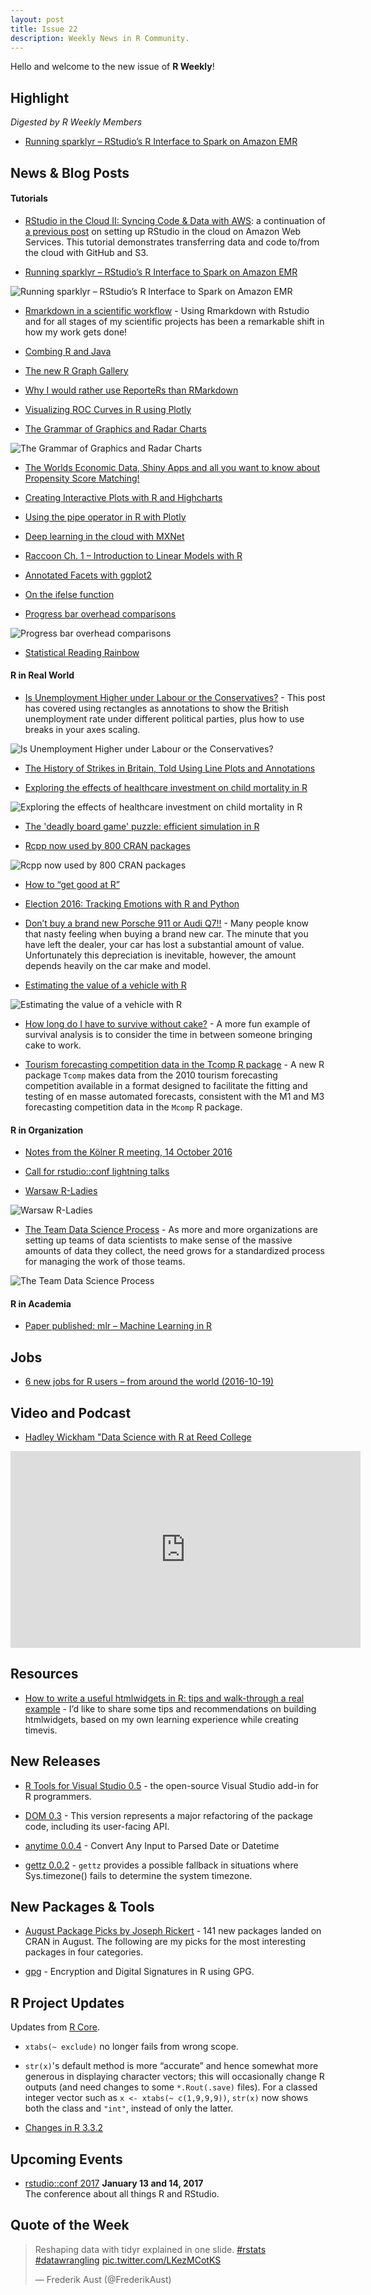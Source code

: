 ```yaml
---
layout: post
title: Issue 22
description: Weekly News in R Community.
---
```


Hello and welcome to the new issue of **R Weekly**!

## Highlight

*Digested by R Weekly Members*

+ [Running sparklyr – RStudio’s R Interface to Spark on Amazon EMR](https://aws.amazon.com/cn/blogs/big-data/running-sparklyr-rstudios-r-interface-to-spark-on-amazon-emr/)

## News & Blog Posts

#### Tutorials

+ [RStudio in the Cloud II: Syncing Code & Data with AWS](http://strimas.com/r/rstudio-cloud-2/): a continuation of [a previous post](http://strimas.com/r/rstudio-cloud-1/) on setting up RStudio in the cloud on Amazon Web Services. This tutorial demonstrates transferring data and code to/from the cloud with GitHub and S3.

+ [Running sparklyr – RStudio’s R Interface to Spark on Amazon EMR](https://aws.amazon.com/cn/blogs/big-data/running-sparklyr-rstudios-r-interface-to-spark-on-amazon-emr/)

![Running sparklyr – RStudio’s R Interface to Spark on Amazon EMR](https://d2908q01vomqb2.cloudfront.net/b6692ea5df920cad691c20319a6fffd7a4a766b8/2016/10/17/sparklyr_2.gif)

+ [Rmarkdown in a scientific workflow](http://predictiveecology.org/2016/10/21/Rmarkdown-science-workflow.html) - Using Rmarkdown with Rstudio and for all stages of my scientific projects has been a remarkable shift in how my work gets done! 

+ [Combing R and Java](https://datadidit.com/2016/10/15/combing-r-and-java/)

+ [The new R Graph Gallery](http://www.r-graph-gallery.com/)

+ [Why I would rather use ReporteRs than RMarkdown](http://www.mango-solutions.com/wp/2016/10/why-i-would-rather-use-reporters-than-rmarkdown/)

+ [Visualizing ROC Curves in R using Plotly](http://moderndata.plot.ly/visualizing-roc-curves-in-r-using-plotly/)

+ [The Grammar of Graphics and Radar Charts](http://www.r-chart.com/2016/10/the-grammar-of-graphics-and-radar-charts.html)

![The Grammar of Graphics and Radar Charts](https://i0.wp.com/2.bp.blogspot.com/-MwCucP8iX-A/WAJJF7vSj2I/AAAAAAAAAzg/P9N4U4gEMag2ml5NvGfxCvn_sYDzbcBJACEw/s640/polar_finished.png)

+ [The Worlds Economic Data, Shiny Apps and all you want to know about Propensity Score Matching!](http://r-exercises.com/2016/10/21/the-worlds-economic-data-shiny-apps-and-all-you-want-to-know-about-propensity-score-matching/)

+ [Creating Interactive Plots with R and Highcharts](https://www.rstudio.com/2016/10/19/creating-interactive-plots-with-r-and-highcharts/)

+ [Using the pipe operator in R with Plotly](http://moderndata.plot.ly/using-the-pipe-operator-in-r-with-plotly/)

+ [Deep learning in the cloud with MXNet](http://rsnippets.blogspot.com/2016/10/deep-learning-in-cloud-with-mxnet.html)

+ [Raccoon Ch. 1 – Introduction to Linear Models with R](http://www.quantide.com/raccoon-ch-1-introduction-to-linear-models-with-r/)

+ [Annotated Facets with ggplot2](https://statbandit.wordpress.com/2016/10/20/annotated-facets-with-ggplot2/)

+ [On the ifelse function](https://privefl.github.io/blog/On-the-ifelse-function/)

+ [Progress bar overhead comparisons](http://peter.solymos.org/code/2016/10/15/progress-bar-overhead-comparisons.html)

![Progress bar overhead comparisons](https://i2.wp.com/peter.solymos.org/images/2016/10/15/pb-overhead.png)

+ [Statistical Reading Rainbow](https://mathewanalytics.com/2016/10/17/statistical-reading-rainbow/)

#### R in Real World

+ [Is Unemployment Higher under Labour or the Conservatives?](http://rforjournalists.com/2016/10/17/is-unemployment-higher-under-labour-or-the-conservatives/) - This post has covered using rectangles as annotations to show the British unemployment rate under different political parties, plus how to use breaks in your axes scaling.

![Is Unemployment Higher under Labour or the Conservatives?](https://i2.wp.com/rforjournalists.com/wp-content/uploads/2016/10/unemployment2.png)

+ [The History of Strikes in Britain, Told Using Line Plots and Annotations](http://rforjournalists.com/2016/10/17/is-unemployment-higher-under-labour-or-the-conservatives/)

+ [Exploring the effects of healthcare investment on child mortality in R](http://drsimonj.svbtle.com/exploring-a-causal-relation-between-healthcare-investment-and-child-mortality-in-r)

![Exploring the effects of healthcare investment on child mortality in R](https://i0.wp.com/svbtleusercontent.com/n1yn7f9gjs8gua.png)

+ [The 'deadly board game' puzzle: efficient simulation in R](http://varianceexplained.org/r/board-game-simulation/)

+ [Rcpp now used by 800 CRAN packages](http://dirk.eddelbuettel.com/blog/2016/10/16#rcpp_800_packages)

![Rcpp now used by 800 CRAN packages](https://i1.wp.com/dirk.eddelbuettel.com/blog/code/rcpp/RcppGrowth_2016-10-16.png)

+ [How to “get good at R”](http://www.arilamstein.com/blog/2016/10/18/get-good-r/)

+ [Election 2016: Tracking Emotions with R and Python](http://blog.revolutionanalytics.com/2016/10/debate-emotions.html) 

+ [Don’t buy a brand new Porsche 911 or Audi Q7!!](https://longhowlam.wordpress.com/2016/10/19/dont-buy-a-brand-new-porsche-911-or-audi-q7/) - Many people know that nasty feeling when buying a brand new car. The minute that you have left the dealer, your car has lost a substantial amount of value. Unfortunately this depreciation is inevitable, however, the amount depends heavily on the car make and model.

+ [Estimating the value of a vehicle with R](http://blog.revolutionanalytics.com/2016/10/car-valuation.html)

![Estimating the value of a vehicle with R](https://revolution-computing.typepad.com/.a/6a010534b1db25970b01b8d228f412970c-pi)

+ [How long do I have to survive without cake?](http://www.mango-solutions.com/wp/2016/10/how-long-do-i-have-to-survive-without-cake/) - A more fun example of survival analysis is to consider the time in between someone bringing cake to work.

+ [Tourism forecasting competition data in the Tcomp R package](http://ellisp.github.io/blog/2016/10/19/Tcomp) - A new R package `Tcomp` makes data from the 2010 tourism forecasting competition available in a format designed to facilitate the fitting and testing of en masse automated forecasts, consistent with the M1 and M3 forecasting competition data in the `Mcomp` R package. 

#### R in Organization

+ [Notes from the Kölner R meeting, 14 October 2016](http://www.magesblog.com/2016/10/notes-from-kolner-r-meeting-14-october.html)

+ [Call for rstudio::conf lightning talks](https://blog.rstudio.org/2016/10/18/call-for-rstudioconf-lightning-talks/)

+ [Warsaw R-Ladies](http://r-addict.com/2016/10/21/Warsaw-RLadies-01.html)

![Warsaw R-Ladies](https://i1.wp.com/r-addict.com/images/fulls/rladies1.JPG)

+ [The Team Data Science Process](http://blog.revolutionanalytics.com/2016/10/the-team-data-science-process.html) - As more and more organizations are setting up teams of data scientists to make sense of the massive amounts of data they collect, the need grows for a standardized process for managing the work of those teams. 

![The Team Data Science Process](https://revolution-computing.typepad.com/.a/6a010534b1db25970b01bb0945bf4d970d-pi)

#### R in Academia

+ [Paper published: mlr – Machine Learning in R](https://www.r-bloggers.com/paper-published-mlr-machine-learning-in-r/)

## Jobs

+ [6 new jobs for R users – from around the world (2016-10-19)](https://www.r-bloggers.com/6-new-jobs-for-r-users-from-around-the-world-2016-10-19/)

## Video and Podcast

+ [Hadley Wickham "Data Science with R at Reed College](https://www.youtube.com/watch?v=K-ss_ag2k9E&feature=youtu.be)

<iframe width="560" height="315" src="https://www.youtube.com/embed/K-ss_ag2k9E" frameborder="0" allowfullscreen></iframe>

## Resources

+ [How to write a useful htmlwidgets in R: tips and walk-through a real example](http://deanattali.com/blog/htmlwidgets-tips/) - I’d like to share some tips and recommendations on building htmlwidgets, based on my own learning experience while creating timevis.


## New Releases

+ [R Tools for Visual Studio 0.5](http://blog.revolutionanalytics.com/2016/10/rtvs-05-now-available.html) - the open-source Visual Studio add-in for R programmers.

+ [DOM 0.3](http://stattech.wordpress.fos.auckland.ac.nz/2016-13-dom-version-0-3/) - This version represents a major refactoring of the package code, including its user-facing API.

+ [anytime 0.0.4](http://dirk.eddelbuettel.com/blog/2016/10/20#anytime_0.0.4) - Convert Any Input to Parsed Date or Datetime

+ [gettz 0.0.2](http://dirk.eddelbuettel.com/blog/2016/10/17#gettz_0.0.2) - `gettz` provides a possible fallback in situations where Sys.timezone() fails to determine the system timezone.

## New Packages & Tools

+ [August Package Picks by Joseph Rickert](https://www.rstudio.com/2016/10/21/august-package-picks/) - 141 new packages landed on CRAN in August. The following are my picks for the most interesting packages in four categories.

+ [gpg](https://cran.r-project.org/web/packages/gpg/index.html) - Encryption and Digital Signatures in R using GPG.


## R Project Updates

Updates from [R Core](http://developer.r-project.org/blosxom.cgi/R-devel/NEWS).

+ `xtabs(~ exclude)` no longer fails from wrong scope.

+ `str(x)`'s default method is more “accurate” and hence somewhat more generous in displaying character vectors; this will occasionally change R outputs (and need changes to some `*.Rout(.save)` files). For a classed integer vector such as `x <- xtabs(~ c(1,9,9,9))`, `str(x)` now shows both the class and `"int"`, instead of only the latter.

+ [Changes in R 3.3.2](https://developer.r-project.org/blosxom.cgi/R-devel/NEWS/2016/10/22#n2016-10-22)

## Upcoming Events

+ [rstudio::conf 2017](https://www.rstudio.com/conference/)  **January 13 and 14, 2017** <br>
The conference about all things R and RStudio.<br /> 

## Quote of the Week

<blockquote class="twitter-tweet" data-lang="en"><p lang="en" dir="ltr">Reshaping data with tidyr explained in one slide. <a href="https://twitter.com/hashtag/rstats?src=hash">#rstats</a> <a href="https://twitter.com/hashtag/datawrangling?src=hash">#datawrangling</a> <a href="https://t.co/LKezMCotKS">pic.twitter.com/LKezMCotKS</a></p>&mdash; Frederik Aust (@FrederikAust) <a href="https://twitter.com/FrederikAust/status/789101346595151872"></a></blockquote>
